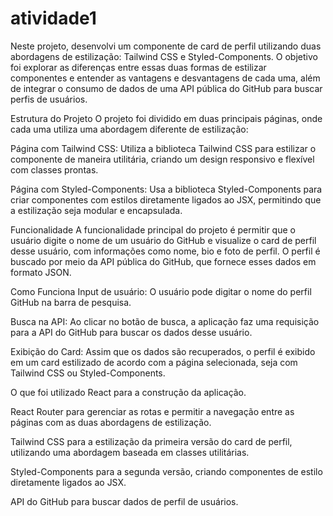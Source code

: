 # atividade1
Neste projeto, desenvolvi um componente de card de perfil utilizando duas abordagens de estilização: Tailwind CSS e Styled-Components. O objetivo foi explorar as diferenças entre essas duas formas de estilizar componentes e entender as vantagens e desvantagens de cada uma, além de integrar o consumo de dados de uma API pública do GitHub para buscar perfis de usuários.

Estrutura do Projeto
O projeto foi dividido em duas principais páginas, onde cada uma utiliza uma abordagem diferente de estilização:

Página com Tailwind CSS: Utiliza a biblioteca Tailwind CSS para estilizar o componente de maneira utilitária, criando um design responsivo e flexível com classes prontas.

Página com Styled-Components: Usa a biblioteca Styled-Components para criar componentes com estilos diretamente ligados ao JSX, permitindo que a estilização seja modular e encapsulada.

Funcionalidade
A funcionalidade principal do projeto é permitir que o usuário digite o nome de um usuário do GitHub e visualize o card de perfil desse usuário, com informações como nome, bio e foto de perfil. O perfil é buscado por meio da API pública do GitHub, que fornece esses dados em formato JSON.

Como Funciona
Input de usuário: O usuário pode digitar o nome do perfil GitHub na barra de pesquisa.

Busca na API: Ao clicar no botão de busca, a aplicação faz uma requisição para a API do GitHub para buscar os dados desse usuário.

Exibição do Card: Assim que os dados são recuperados, o perfil é exibido em um card estilizado de acordo com a página selecionada, seja com Tailwind CSS ou Styled-Components.

O que foi utilizado
React para a construção da aplicação.

React Router para gerenciar as rotas e permitir a navegação entre as páginas com as duas abordagens de estilização.

Tailwind CSS para a estilização da primeira versão do card de perfil, utilizando uma abordagem baseada em classes utilitárias.

Styled-Components para a segunda versão, criando componentes de estilo diretamente ligados ao JSX.

API do GitHub para buscar dados de perfil de usuários.
